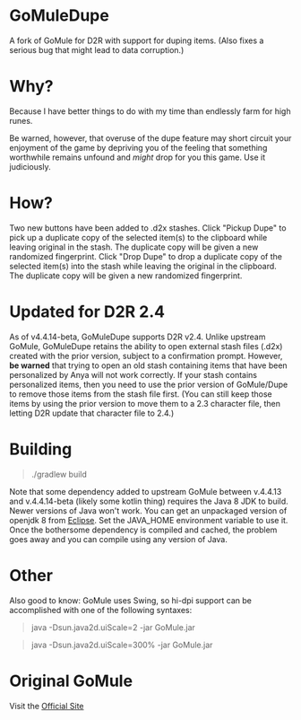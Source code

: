# GoMuleDupe

A fork of GoMule for D2R with support for duping items. (Also fixes a serious bug that might lead to data corruption.)

# Why?
Because I have better things to do with my time than endlessly farm for high runes.

Be warned, however, that overuse of the dupe feature may short circuit your enjoyment of the game by depriving you of the feeling that something worthwhile remains unfound and *might* drop for you this game. Use it judiciously.

# How?
Two new buttons have been added to .d2x stashes. Click "Pickup Dupe" to pick up a duplicate copy of the selected item(s) to the clipboard while leaving original in the stash. The duplicate copy will be given a new randomized fingerprint. Click "Drop Dupe" to drop a duplicate copy of the selected item(s) into the stash while leaving the original in the clipboard. The duplicate copy will be given a new randomized fingerprint.

# Updated for D2R 2.4
As of v4.4.14-beta, GoMuleDupe supports D2R v2.4. Unlike upstream GoMule, GoMuleDupe retains the ability to open external stash files (.d2x) created with the prior version, subject to a confirmation prompt. However, **be warned** that trying to open an old stash containing items that have been personalized by Anya will not work correctly. If your stash contains personalized items, then you need to use the prior version of GoMule/Dupe to remove those items from the stash file first. (You can still keep those items by using the prior version to move them to a 2.3 character file, then letting D2R update that character file to 2.4.)

# Building
>./gradlew build

Note that some dependency added to upstream GoMule between v.4.4.13 and v.4.4.14-beta (likely some kotlin thing) requires the Java 8 JDK to build. Newer versions of Java won't work. You can get an unpackaged version of openjdk 8 from [Eclipse](https://adoptium.net/temurin/releases/). Set the JAVA_HOME environment variable to use it. Once the bothersome dependency is compiled and cached, the problem goes away and you can compile using any version of Java.

# Other
Also good to know: GoMule uses Swing, so hi-dpi support can be accomplished with one of the following syntaxes:
>java -Dsun.java2d.uiScale=2 -jar GoMule.jar

>java -Dsun.java2d.uiScale=300% -jar GoMule.jar

# Original GoMule
Visit the [Official Site](https://gomule.sourceforge.io/) 
